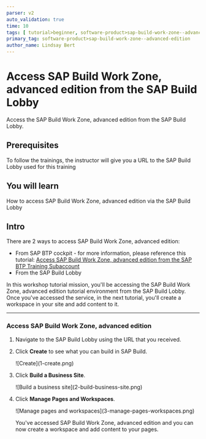 ```yaml
---
parser: v2
auto_validation: true
time: 10
tags: [ tutorial>beginner, software-product>sap-build-work-zone--advanced-edition]
primary_tag: software-product>sap-build-work-zone--advanced-edition
author_name: Lindsay Bert
---
```


# Access SAP Build Work Zone, advanced edition from the SAP Build Lobby
<!-- description --> Access the SAP Build Work Zone, advanced edition from the SAP Build Lobby.

## Prerequisites
To follow the trainings, the instructor will give you a URL to the SAP Build Lobby used for this training
 


## You will learn
  How to access SAP Build Work Zone, advanced edition via the SAP Build Lobby


## Intro
There are 2 ways to access SAP Build Work Zone, advanced edition:

 - From SAP BTP cockpit - for more information, please reference this tutorial: [Access SAP Build Work Zone, advanced edition from the SAP BTP Training Subaccount](https://developers.sap.com/tutorials/workzone-workshop1-access.html)
 - From the SAP Build Lobby
  
  In this workshop tutorial mission, you'll be accessing the SAP Build Work Zone, advanced edition tutorial environment from the SAP Build Lobby. Once you've accessed the service, in the next tutorial, you'll create a workspace in your site and add content to it.

---

### Access SAP Build Work Zone, advanced edition

1. Navigate to the SAP Build Lobby using the URL that you received.

2. Click **Create** to see what you can build in SAP Build.

    <!-- border -->![Create](1-create.png)

3. Click **Build a Business Site**.

    <!-- border -->![Build a business site](2-build-business-site.png)

4. Click **Manage Pages and Workspaces**.

    <!-- border -->![Manage pages and workspaces](3-manage-pages-workspaces.png)

    You've accessed SAP Build Work Zone, advanced edition and you can now create a workspace and add content to your pages.